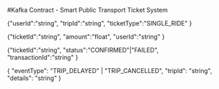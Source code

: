 #Kafka Contract - Smart Public Transport Ticket System

<!-- ticket.requests: -->
{"userId":"string",
 "tripId":"string",
 "ticketType":"SINGLE_RIDE"
}


<!-- payment.requests: -->
{"ticketId":"string",
 "amount":"float",
 "userId":"string"
}

<!-- payment.events: -->
{"ticketId":"string",
 "status":"CONFIRMED"|"FAILED",
 "transactionId":"string"
}

<!-- schedule.events: -->
 { "eventType": "TRIP_DELAYED" | "TRIP_CANCELLED", 
"tripId": "string", 
"details": "string" 
}
